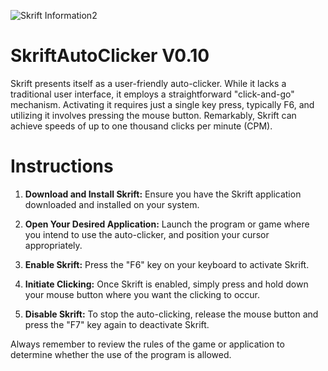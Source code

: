 ![Skrift Information2](https://github.com/Froggyman1524/Skrift-Auto-Clicker/assets/82377105/b0f9fc0d-c3ef-4c34-863c-cd54caab2424)
# SkriftAutoClicker V0.10
Skrift presents itself as a user-friendly auto-clicker. While it lacks a traditional user interface, it employs a straightforward "click-and-go" mechanism. Activating it requires just a single key press, typically F6, and utilizing it involves pressing the mouse button. Remarkably, Skrift can achieve speeds of up to one thousand clicks per minute (CPM).

# Instructions
1. **Download and Install Skrift:**
   Ensure you have the Skrift application downloaded and installed on your system.

2. **Open Your Desired Application:**
   Launch the program or game where you intend to use the auto-clicker, and position your cursor appropriately.

3. **Enable Skrift:**
   Press the "F6" key on your keyboard to activate Skrift.
   
5. **Initiate Clicking:**
   Once Skrift is enabled, simply press and hold down your mouse button where you want the clicking to occur.

6. **Disable Skrift:**
   To stop the auto-clicking, release the mouse button and press the "F7" key again to deactivate Skrift.

Always remember to review the rules of the game or application to determine whether the use of the program is allowed.
